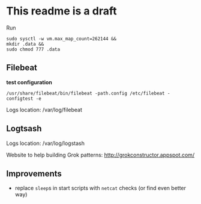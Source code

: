 # This readme is a draft

Run

```
sudo sysctl -w vm.max_map_count=262144 &&
mkdir .data &&
sudo chmod 777 .data
```

## Filebeat

**test configuration**

```
/usr/share/filebeat/bin/filebeat -path.config /etc/filebeat -configtest -e
```

Logs location: /var/log/filebeat

## Logtsash

Logs location: /var/log/logstash

Website to help building Grok patterns: http://grokconstructor.appspot.com/


## Improvements

- replace `sleep`s in start scripts with `netcat` checks (or find even better way)
